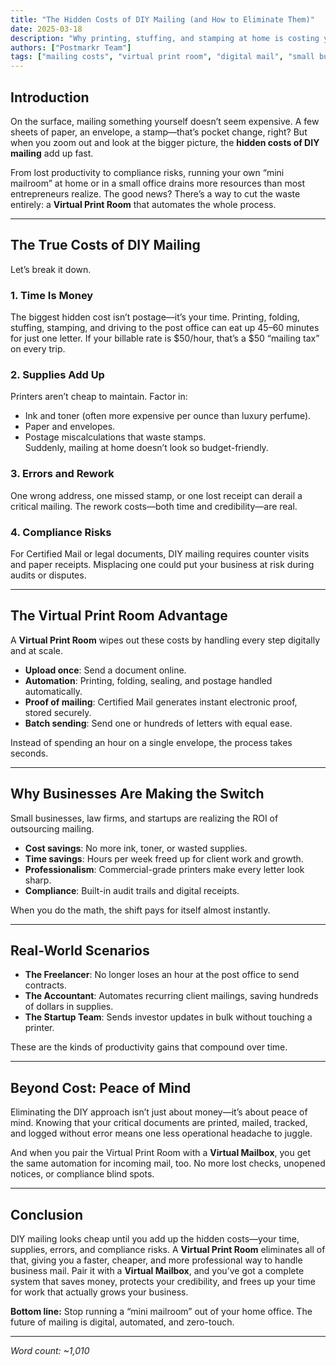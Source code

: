 ```yaml
---
title: "The Hidden Costs of DIY Mailing (and How to Eliminate Them)"
date: 2025-03-18
description: "Why printing, stuffing, and stamping at home is costing you more than you think."
authors: ["Postmarkr Team"]
tags: ["mailing costs", "virtual print room", "digital mail", "small business"]
---
```


## Introduction

On the surface, mailing something yourself doesn’t seem expensive. A few sheets of paper, an envelope, a stamp—that’s pocket change, right? But when you zoom out and look at the bigger picture, the **hidden costs of DIY mailing** add up fast.  

From lost productivity to compliance risks, running your own “mini mailroom” at home or in a small office drains more resources than most entrepreneurs realize. The good news? There’s a way to cut the waste entirely: a **Virtual Print Room** that automates the whole process.  

---

## The True Costs of DIY Mailing

Let’s break it down.  

### 1. Time Is Money  
The biggest hidden cost isn’t postage—it’s your time. Printing, folding, stuffing, stamping, and driving to the post office can eat up 45–60 minutes for just one letter. If your billable rate is $50/hour, that’s a $50 “mailing tax” on every trip.  

### 2. Supplies Add Up  
Printers aren’t cheap to maintain. Factor in:  
- Ink and toner (often more expensive per ounce than luxury perfume).  
- Paper and envelopes.  
- Postage miscalculations that waste stamps.  
Suddenly, mailing at home doesn’t look so budget-friendly.  

### 3. Errors and Rework  
One wrong address, one missed stamp, or one lost receipt can derail a critical mailing. The rework costs—both time and credibility—are real.  

### 4. Compliance Risks  
For Certified Mail or legal documents, DIY mailing requires counter visits and paper receipts. Misplacing one could put your business at risk during audits or disputes.  

---

## The Virtual Print Room Advantage

A **Virtual Print Room** wipes out these costs by handling every step digitally and at scale.  

- **Upload once**: Send a document online.  
- **Automation**: Printing, folding, sealing, and postage handled automatically.  
- **Proof of mailing**: Certified Mail generates instant electronic proof, stored securely.  
- **Batch sending**: Send one or hundreds of letters with equal ease.  

Instead of spending an hour on a single envelope, the process takes seconds.  

---

## Why Businesses Are Making the Switch

Small businesses, law firms, and startups are realizing the ROI of outsourcing mailing.  

- **Cost savings**: No more ink, toner, or wasted supplies.  
- **Time savings**: Hours per week freed up for client work and growth.  
- **Professionalism**: Commercial-grade printers make every letter look sharp.  
- **Compliance**: Built-in audit trails and digital receipts.  

When you do the math, the shift pays for itself almost instantly.  

---

## Real-World Scenarios

- **The Freelancer**: No longer loses an hour at the post office to send contracts.  
- **The Accountant**: Automates recurring client mailings, saving hundreds of dollars in supplies.  
- **The Startup Team**: Sends investor updates in bulk without touching a printer.  

These are the kinds of productivity gains that compound over time.  

---

## Beyond Cost: Peace of Mind

Eliminating the DIY approach isn’t just about money—it’s about peace of mind. Knowing that your critical documents are printed, mailed, tracked, and logged without error means one less operational headache to juggle.  

And when you pair the Virtual Print Room with a **Virtual Mailbox**, you get the same automation for incoming mail, too. No more lost checks, unopened notices, or compliance blind spots.  

---

## Conclusion

DIY mailing looks cheap until you add up the hidden costs—your time, supplies, errors, and compliance risks. A **Virtual Print Room** eliminates all of that, giving you a faster, cheaper, and more professional way to handle business mail. Pair it with a **Virtual Mailbox**, and you’ve got a complete system that saves money, protects your credibility, and frees up your time for work that actually grows your business.  

**Bottom line:** Stop running a “mini mailroom” out of your home office. The future of mailing is digital, automated, and zero-touch.  

---
*Word count: ~1,010*
